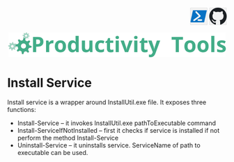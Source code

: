 <!--Category:PowerShell--> 
 <p align="right">
    <a href="https://www.powershellgallery.com/packages/ProductivityTools.InstallService/"><img src="Images/Header/Powershell_border_40px.png" /></a>
    <a href="http://productivitytools.tech/install-service/><img src="Images/Header/ProductivityTools_green_40px_2.png" /><a> 
    <a href="https://github.com/pwujczyk/ProductivityTools.InstallService/"><img src="Images/Header/Github_border_40px.png" /></a>
</p>
<p align="center">
    <a href="http://http://productivitytools.tech/">
        <img src="Images/Header/LogoTitle_green_500px.png" />
    </a>
</p>

# Install Service

Install service is a wrapper around InstallUtil.exe file. It exposes three functions:

<!--more-->

- Install-Service – it invokes InstallUtil.exe pathToExecutable command
- Install-ServiceIfNotInstalled – first it checks if service is installed if not perform the method Install-Service
- Uninstall-Service – it uninstalls service. ServiceName of path to executable can be used.



